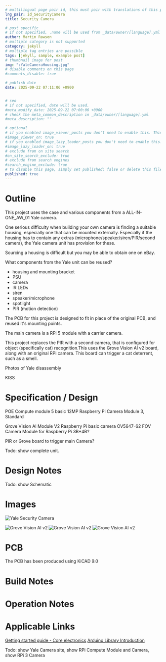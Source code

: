 ```yaml
---
# multilingual page pair id, this must pair with translations of this page. (This name must be unique)
lng_pair: id_SecurityCamera
title: Security Camera

# post specific
# if not specified, .name will be used from _data/owner/[language].yml
author: Martin Rawson
# multiple category is not supported
category: jekyll
# multiple tag entries are possible
tags: [jekyll, sample, example post]
# thumbnail image for post
img: ":YaleCameraHousing.jpg"
# disable comments on this page
#comments_disable: true

# publish date
date: 2025-09-22 07:11:06 +0900


# seo
# if not specified, date will be used.
#meta_modify_date: 2025-09-22 07:00:06 +0900
# check the meta_common_description in _data/owner/[language].yml
#meta_description: ""

# optional
# if you enabled image_viewer_posts you don't need to enable this. This is only if image_viewer_posts = false
#image_viewer_on: true
# if you enabled image_lazy_loader_posts you don't need to enable this. This is only if image_lazy_loader_posts = false
#image_lazy_loader_on: true
# exclude from on site search
#on_site_search_exclude: true
# exclude from search engines
#search_engine_exclude: true
# to disable this page, simply set published: false or delete this file
published: true
---
```


<!-- outline-start -->

# Outline

This project uses the case and various components from a ALL-IN-ONE_AW_01 Yale camera.

One serious difficulty when building your own camera is finding a suitable housing, especially one that can be mounted externally. Especially if the housing has to contain any extras (microphone/speaker/siren/PIR/second camera), the Yale camera unit has provision for these.

Sourcing a housing is difficult but you may be able to obtain one on eBay.

What components from the Yale unit can be reused?
- housing and mounting bracket
- PSU
- camera 
- IR LEDs
- siren
- speaker/microphone
- spotlight
- PIR (motion detection)

The PCB for this project is designed to fit in place of the original PCB, and reused it's mounting points.

The main camera is a RPi 5 module with a carrier camera.

This project replaces the PIR with a second camera, that is configured for object (specifically cat) recognition.This uses the Grove Vision AI v2 board, along with an original RPi camera.
This board can trigger a cat deterrent, such as a smell.

Photos of Yale disassembly 

KISS

# Specification / Design

  POE
  Compute module 5 basic
  12MP Raspberry Pi Camera Module 3, Standard
  
  Grove Vision AI Module V2
  Raspberry Pi basic camera OV5647-62 FOV Camera Module for Raspberry Pi 3B+4B?

  PIR or Grove board to trigger main Camera?
  
Todo: show  complete unit.

# Design Notes


Todo: show Schematic

# Images

![Yale Security Camera](:YaleCameraHousing.jpg)

![Grove Vision AI v2](:GroveVisionAIv2_1.png)
![Grove Vision AI v2](:GroveVisionAIv2_2.png)
![Grove Vision AI v2](:GroveVisionAIv2_3.png)

# PCB

The PCB has been produced using KiCAD 9.0

# Build Notes


# Operation Notes


# Applicable Links

[Getting started guide - Core electronics](https://core-electronics.com.au/guides/sensors/getting-started-with-the-grove-vision-ai-v2-power-efficient-object-detection/)
[Arduino Library Introduction](https://wiki.seeedstudio.com/grove_vision_ai_v2_software_support/#-arduino-library-introduction-)

Todo: show Yale Camera site, show RPi Compute Module and Camera, show RPi 3 Camera

